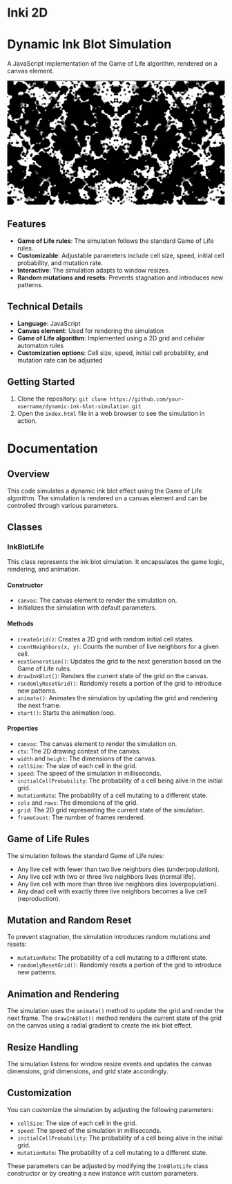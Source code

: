 # Inki 2D

**Dynamic Ink Blot Simulation**
=============================

A JavaScript implementation of the Game of Life algorithm, rendered on a canvas element.

![](https://github.com/D-Haz/Inki/blob/f0bce3e016b406f8fa07ba9c241e2a80032c86a0/media/inki2D_Screenshot.png)

**Features**
------------

* **Game of Life rules**: The simulation follows the standard Game of Life rules.
* **Customizable**: Adjustable parameters include cell size, speed, initial cell probability, and mutation rate.
* **Interactive**: The simulation adapts to window resizes.
* **Random mutations and resets**: Prevents stagnation and introduces new patterns.

**Technical Details**
--------------------

* **Language**: JavaScript
* **Canvas element**: Used for rendering the simulation
* **Game of Life algorithm**: Implemented using a 2D grid and cellular automaton rules
* **Customization options**: Cell size, speed, initial cell probability, and mutation rate can be adjusted

**Getting Started**
-------------------

1. Clone the repository: `git clone https://github.com/your-username/dynamic-ink-blot-simulation.git`
2. Open the `index.html` file in a web browser to see the simulation in action.

**Documentation**
=====================================================

**Overview**
------------

This code simulates a dynamic ink blot effect using the Game of Life algorithm. The simulation is rendered on a canvas element and can be controlled through various parameters.

**Classes**
------------

### InkBlotLife

This class represents the ink blot simulation. It encapsulates the game logic, rendering, and animation.

#### Constructor

* `canvas`: The canvas element to render the simulation on.
* Initializes the simulation with default parameters.

#### Methods

* `createGrid()`: Creates a 2D grid with random initial cell states.
* `countNeighbors(x, y)`: Counts the number of live neighbors for a given cell.
* `nextGeneration()`: Updates the grid to the next generation based on the Game of Life rules.
* `drawInkBlot()`: Renders the current state of the grid on the canvas.
* `randomlyResetGrid()`: Randomly resets a portion of the grid to introduce new patterns.
* `animate()`: Animates the simulation by updating the grid and rendering the next frame.
* `start()`: Starts the animation loop.

#### Properties

* `canvas`: The canvas element to render the simulation on.
* `ctx`: The 2D drawing context of the canvas.
* `width` and `height`: The dimensions of the canvas.
* `cellSize`: The size of each cell in the grid.
* `speed`: The speed of the simulation in milliseconds.
* `initialCellProbability`: The probability of a cell being alive in the initial grid.
* `mutationRate`: The probability of a cell mutating to a different state.
* `cols` and `rows`: The dimensions of the grid.
* `grid`: The 2D grid representing the current state of the simulation.
* `frameCount`: The number of frames rendered.

**Game of Life Rules**
----------------------

The simulation follows the standard Game of Life rules:

* Any live cell with fewer than two live neighbors dies (underpopulation).
* Any live cell with two or three live neighbors lives (normal life).
* Any live cell with more than three live neighbors dies (overpopulation).
* Any dead cell with exactly three live neighbors becomes a live cell (reproduction).

**Mutation and Random Reset**
-----------------------------

To prevent stagnation, the simulation introduces random mutations and resets:

* `mutationRate`: The probability of a cell mutating to a different state.
* `randomlyResetGrid()`: Randomly resets a portion of the grid to introduce new patterns.

**Animation and Rendering**
---------------------------

The simulation uses the `animate()` method to update the grid and render the next frame. The `drawInkBlot()` method renders the current state of the grid on the canvas using a radial gradient to create the ink blot effect.

**Resize Handling**
-------------------

The simulation listens for window resize events and updates the canvas dimensions, grid dimensions, and grid state accordingly.

**Customization**
-----------------

You can customize the simulation by adjusting the following parameters:

* `cellSize`: The size of each cell in the grid.
* `speed`: The speed of the simulation in milliseconds.
* `initialCellProbability`: The probability of a cell being alive in the initial grid.
* `mutationRate`: The probability of a cell mutating to a different state.

These parameters can be adjusted by modifying the `InkBlotLife` class constructor or by creating a new instance with custom parameters.
